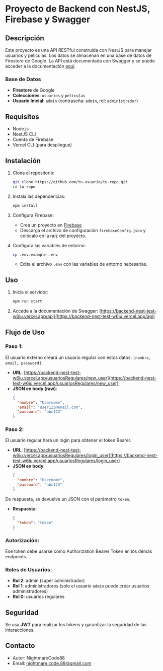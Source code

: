 # Proyecto de Backend con NestJS, Firebase y Swagger

## Descripción
Este proyecto es una API RESTful construida con NestJS para manejar usuarios y películas. Los datos se almacenan en una base de datos de Firestore de Google. La API está documentada con Swagger y se puede acceder a la documentación [aquí](https://backend-nest-test-w6iu.vercel.app/api).

### Base de Datos
- **Firestore** de Google
- **Colecciones**: `usuarios` y `peliculas`
- **Usuario Inicial**: `admin` (contraseña: `admin`, rol: `administrador`)

## Requisitos
- Node.js
- NestJS CLI
- Cuenta de Firebase
- Vercel CLI (para despliegue)

## Instalación
1. Clona el repositorio:
    ```bash
    git clone https://github.com/tu-usuario/tu-repo.git
    cd tu-repo
    ```

2. Instala las dependencias:
    ```bash
    npm install
    ```

3. Configura Firebase:
    - Crea un proyecto en [Firebase](https://firebase.google.com/)
    - Descarga el archivo de configuración `firebaseConfig.json` y colócalo en la raíz del proyecto.

4. Configura las variables de entorno:
    ```bash
    cp .env.example .env
    ```
    - Edita el archivo `.env` con las variables de entorno necesarias.

## Uso
1. Inicia el servidor:
    ```bash
    npm run start
    ```

2. Accede a la documentación de Swagger:
    [https://backend-nest-test-w6iu.vercel.app/api](https://backend-nest-test-w6iu.vercel.app/api)

## Flujo de Uso

### Paso 1:
El usuario externo creará un usuario regular con estos datos: `[nombre, email, password]`.
- **URL**: [https://backend-nest-test-w6iu.vercel.app/usuariosRegulares/new_user](https://backend-nest-test-w6iu.vercel.app/usuariosRegulares/new_user)
- **JSON en body (raw)**:
    ```json
    {
      "nombre": "Username",
      "email": "user123@email.com",
      "password": "abc123"
    }
    ```

### Paso 2:
El usuario regular hará un login para obtener el token Bearer.
- **URL**: [https://backend-nest-test-w6iu.vercel.app/usuariosRegulares/login_user](https://backend-nest-test-w6iu.vercel.app/usuariosRegulares/login_user)
- **JSON en body**:
    ```json
    {
      "nombre": "Username",
      "password": "abc123"
    }
    ```

De respuesta, se devuelve un JSON con el parámetro `token`.
- **Respuesta**:
    ```json
    {
      "token": "token"
    }
    ```

### Autorización:
Ese token debe usarse como Authorization Bearer Token en los demás endpoints.

### Roles de Usuarios:
- **Rol 2**: admin (super administrador)
- **Rol 1**: administradores (solo el usuario `admin` puede crear usuarios administradores)
- **Rol 0**: usuarios regulares

## Seguridad
Se usa **JWT** para realizar los tokens y garantizar la seguridad de las interacciones.



## Contacto
- Autor: NightmareCode88
- Email: nightmare.code.88@gmail.com

